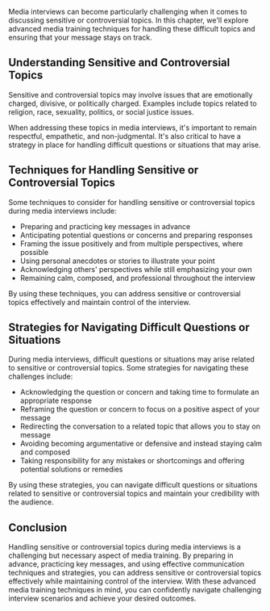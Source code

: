 
Media interviews can become particularly challenging when it comes to discussing sensitive or controversial topics. In this chapter, we'll explore advanced media training techniques for handling these difficult topics and ensuring that your message stays on track.

Understanding Sensitive and Controversial Topics
------------------------------------------------

Sensitive and controversial topics may involve issues that are emotionally charged, divisive, or politically charged. Examples include topics related to religion, race, sexuality, politics, or social justice issues.

When addressing these topics in media interviews, it's important to remain respectful, empathetic, and non-judgmental. It's also critical to have a strategy in place for handling difficult questions or situations that may arise.

Techniques for Handling Sensitive or Controversial Topics
---------------------------------------------------------

Some techniques to consider for handling sensitive or controversial topics during media interviews include:

* Preparing and practicing key messages in advance
* Anticipating potential questions or concerns and preparing responses
* Framing the issue positively and from multiple perspectives, where possible
* Using personal anecdotes or stories to illustrate your point
* Acknowledging others' perspectives while still emphasizing your own
* Remaining calm, composed, and professional throughout the interview

By using these techniques, you can address sensitive or controversial topics effectively and maintain control of the interview.

Strategies for Navigating Difficult Questions or Situations
-----------------------------------------------------------

During media interviews, difficult questions or situations may arise related to sensitive or controversial topics. Some strategies for navigating these challenges include:

* Acknowledging the question or concern and taking time to formulate an appropriate response
* Reframing the question or concern to focus on a positive aspect of your message
* Redirecting the conversation to a related topic that allows you to stay on message
* Avoiding becoming argumentative or defensive and instead staying calm and composed
* Taking responsibility for any mistakes or shortcomings and offering potential solutions or remedies

By using these strategies, you can navigate difficult questions or situations related to sensitive or controversial topics and maintain your credibility with the audience.

Conclusion
----------

Handling sensitive or controversial topics during media interviews is a challenging but necessary aspect of media training. By preparing in advance, practicing key messages, and using effective communication techniques and strategies, you can address sensitive or controversial topics effectively while maintaining control of the interview. With these advanced media training techniques in mind, you can confidently navigate challenging interview scenarios and achieve your desired outcomes.
